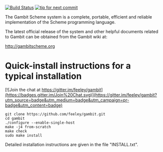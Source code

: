 [![Build Status](https://travis-ci.org/feeley/gambit.svg?branch=master)](https://travis-ci.org/feeley/gambit)
[![tip for next commit](http://prime4commit.com/projects/121.svg)](http://prime4commit.com/projects/121)

The Gambit Scheme system is a complete, portable, efficient and
reliable implementation of the Scheme programming language.

The latest official release of the system and other helpful documents
related to Gambit can be obtained from the Gambit wiki at:

  http://gambitscheme.org


Quick-install instructions for a typical installation
=====================================================

[![Join the chat at https://gitter.im/feeley/gambit](https://badges.gitter.im/Join%20Chat.svg)](https://gitter.im/feeley/gambit?utm_source=badge&utm_medium=badge&utm_campaign=pr-badge&utm_content=badge)

    git clone https://github.com/feeley/gambit.git
    cd gambit
    ./configure --enable-single-host
    make -j4 from-scratch
    make check
    sudo make install

Detailed installation instructions are given in the file "INSTALL.txt".
